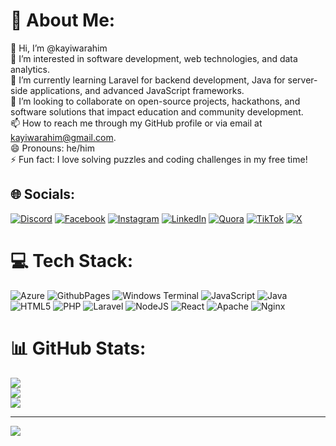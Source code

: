 # 💫 About Me:
👋 Hi, I’m @kayiwarahim<br>👀 I’m interested in software development, web technologies, and data analytics.<br>🌱 I’m currently learning Laravel for backend development, Java for server-side applications, and advanced JavaScript frameworks.<br>💞️ I’m looking to collaborate on open-source projects, hackathons, and software solutions that impact education and community development.<br>📫 How to reach me through my GitHub profile or via email at kayiwarahim@gmail.com.<br>😄 Pronouns: he/him<br>⚡ Fun fact: I love solving puzzles and coding challenges in my free time!<br>


## 🌐 Socials:
[![Discord](https://img.shields.io/badge/Discord-%237289DA.svg?logo=discord&logoColor=white)](https://discord.gg/kayiwarahim) [![Facebook](https://img.shields.io/badge/Facebook-%231877F2.svg?logo=Facebook&logoColor=white)](https://facebook.com/kayiwarahim) [![Instagram](https://img.shields.io/badge/Instagram-%23E4405F.svg?logo=Instagram&logoColor=white)](https://instagram.com/kayiwarahim) [![LinkedIn](https://img.shields.io/badge/LinkedIn-%230077B5.svg?logo=linkedin&logoColor=white)](https://linkedin.com/in/kayiwarahim) [![Quora](https://img.shields.io/badge/Quora-%23B92B27.svg?logo=Quora&logoColor=white)](https://quora.com/profile/kayiwarahim) [![TikTok](https://img.shields.io/badge/TikTok-%23000000.svg?logo=TikTok&logoColor=white)](https://tiktok.com/@kayiwarahim) [![X](https://img.shields.io/badge/X-black.svg?logo=X&logoColor=white)](https://x.com/kayiwarahim) 

# 💻 Tech Stack:
![Azure](https://img.shields.io/badge/azure-%230072C6.svg?style=flat&logo=microsoftazure&logoColor=white) ![GithubPages](https://img.shields.io/badge/github%20pages-121013?style=flat&logo=github&logoColor=white) ![Windows Terminal](https://img.shields.io/badge/Windows%20Terminal-%234D4D4D.svg?style=flat&logo=windows-terminal&logoColor=white) ![JavaScript](https://img.shields.io/badge/javascript-%23323330.svg?style=flat&logo=javascript&logoColor=%23F7DF1E) ![Java](https://img.shields.io/badge/java-%23ED8B00.svg?style=flat&logo=openjdk&logoColor=white) ![HTML5](https://img.shields.io/badge/html5-%23E34F26.svg?style=flat&logo=html5&logoColor=white) ![PHP](https://img.shields.io/badge/php-%23777BB4.svg?style=flat&logo=php&logoColor=white) ![Laravel](https://img.shields.io/badge/laravel-%23FF2D20.svg?style=flat&logo=laravel&logoColor=white) ![NodeJS](https://img.shields.io/badge/node.js-6DA55F?style=flat&logo=node.js&logoColor=white) ![React](https://img.shields.io/badge/react-%2320232a.svg?style=flat&logo=react&logoColor=%2361DAFB) ![Apache](https://img.shields.io/badge/apache-%23D42029.svg?style=flat&logo=apache&logoColor=white) ![Nginx](https://img.shields.io/badge/nginx-%23009639.svg?style=flat&logo=nginx&logoColor=white)
# 📊 GitHub Stats:
![](https://github-readme-stats.vercel.app/api?username=@kayiwarahim&theme=dark&hide_border=false&include_all_commits=true&count_private=true)<br/>
![](https://github-readme-streak-stats.herokuapp.com/?user=@kayiwarahim&theme=dark&hide_border=false)<br/>
![](https://github-readme-stats.vercel.app/api/top-langs/?username=@kayiwarahim&theme=dark&hide_border=false&include_all_commits=true&count_private=true&layout=compact)

---
[![](https://visitcount.itsvg.in/api?id=@kayiwarahim&icon=0&color=0)](https://visitcount.itsvg.in)

<!-- Proudly created with GPRM ( https://gprm.itsvg.in ) -->
